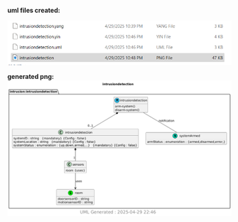 **uml files created:**

<img src="lab_9.png" alt="lab_9" >

**generated png:**
<img src="intrusiondetection.png" alt="intrusiondetection.png" >
